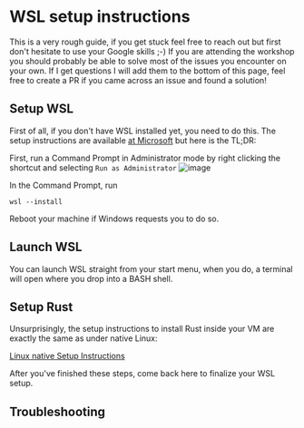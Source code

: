 # WSL setup instructions

This is a very rough guide, if you get stuck feel free to reach out but first don't hesitate to use your Google skills ;-) If you are attending the workshop you should probably be able to solve most of the issues you encounter on your own. If I get questions I will add them to the bottom of this page, feel free to create a PR if you came across an issue and found a solution!

## Setup WSL

First of all, if you don't have WSL installed yet, you need to do this. The setup instructions are available [at Microsoft]() but here is the TL;DR:

First, run a Command Prompt in Administrator mode by right clicking the shortcut and selecting `Run as Administrator`
![image](https://github.com/user-attachments/assets/6af91c76-9825-42cf-9721-e7b75f03e034)

In the Command Prompt, run
```
wsl --install
```

Reboot your machine if Windows requests you to do so.

## Launch WSL

You can launch WSL straight from your start menu, when you do, a terminal will open where you drop into a BASH shell.

## Setup Rust

Unsurprisingly, the setup instructions to install Rust inside your VM are exactly the same as under native Linux:

[Linux native Setup Instructions](../linux/)

After you've finished these steps, come back here to finalize your WSL setup.

## Troubleshooting
